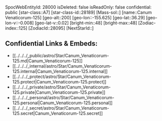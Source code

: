 ﻿---
location: [36.29,155.625,200]
type: Star
tags:
- astro/Star

---
SpocWebEntityId: 28000
isDeleted: false
isReadOnly: false
confidential: public
[star-class::A7]
[star-class-id::28189]
[Mass-sol::]
[name::Canum Venaticorum-125]
[geo-alt::200]
[geo-lon::-155.625]
[geo-lat::36.29]
[geo-lon-v::-0.008]
[geo-lat-v::0.02]
[bright-min::48]
[bright-max::48]
[Zodiac-index::125]
[ZodiacId::28095]
[NextStarId::]



## Confidential Links & Embeds: 
- [[../../../_public/astro/Star/Canum_Venaticorum-125.md|Canum_Venaticorum-125]] 
- [[../../../_internal/astro/Star/Canum_Venaticorum-125.internal|Canum_Venaticorum-125.internal]] 
- [[../../../_protect/astro/Star/Canum_Venaticorum-125.protect|Canum_Venaticorum-125.protect]] 
- [[../../../_private/astro/Star/Canum_Venaticorum-125.private|Canum_Venaticorum-125.private]] 
- [[../../../_personal/astro/Star/Canum_Venaticorum-125.personal|Canum_Venaticorum-125.personal]] 
- [[../../../_secret/astro/Star/Canum_Venaticorum-125.secret|Canum_Venaticorum-125.secret]]

